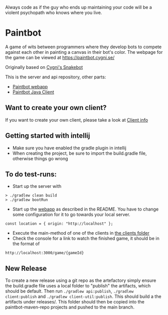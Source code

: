 Always code as if the guy who ends up maintaining your code will be a violent psychopath who knows where you live.

# Paintbot
A game of wits between programmers where they develop bots to compete against each other in painting a canvas in their
bot's color. The webpage for the game can be viewed at https://paintbot.cygni.se/

Originally based on [Cygni's Snakebot](https://github.com/cygni/snakebot)

This is the server and api repository, other parts:

* [Paintbot webapp](https://github.com/cygni/paintbot-webapp)
* [Paintbot Java Client](https://github.com/cygni/paintbot-client-java)

## Want to create your own client?
If you want to create your own client, please take a look at [Client info](documentation/client_info.md)

## Getting started with intellij
  - Make sure you have enabled the gradle plugin in intellij
  - When creating the project, be sure to import the build.gradle file, otherwise things go wrong

## To do test-runs:
  - Start up the server with 
```
> ./gradlew clean build
> ./gradlew bootRun
```
  - Start up the [webapp](https://github.com/cygni/paintbot-webapp) as described in the README. You have to change some configuration for it to go towards your local server.
```
const location = { origin: "http://localhost" };
```
  - Execute the main-method of one of the clients in [the clients folder](https://github.com/cygni/paintbot/tree/develop/client/src/main/java/se/cygni/paintbot)
  - Check the console for a link to watch the finished game, it should be in the format of 
```
http://localhost:3000/game/{gameId}
```

## New Release
To create a new release using a git repo as the artefactory simply ensure the build.gradle file uses a local folder to "publish" the artifacts, which should be default. Then run `./gradlew api:publish`, `./gradlew client:publish` and `./gradlew client-util:publish`. This should build a the artifacts under releases/. This folder should then be copied into the paintbot-maven-repo projects and pushed to the main branch.
